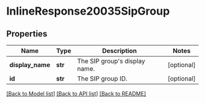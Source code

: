 # InlineResponse20035SipGroup

## Properties
Name | Type | Description | Notes
------------ | ------------- | ------------- | -------------
**display_name** | **str** | The SIP group&#x27;s display name. | [optional] 
**id** | **str** | The SIP group ID. | [optional] 

[[Back to Model list]](../README.md#documentation-for-models) [[Back to API list]](../README.md#documentation-for-api-endpoints) [[Back to README]](../README.md)

